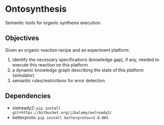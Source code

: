 # Ontosynthesis

Semantic tools for organic synthesis execution.

## Objectives
Given an organic reaction recipe and an experiment platform:
1. identify the necessary specifications (knowledge gap), if any, needed 
to execute this reaction on this platform
2. a dynamic knowledge graph describing the state of this platform (simulator)
3. semantic rules/restrictions for error detection


## Dependencies
- owlready2: `pip install git+https://bitbucket.org/jibalamy/owlready2/`
- betterproto: `pip install betterproto==2.0.0b5`